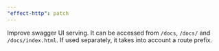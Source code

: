 ```yaml
---
"effect-http": patch
---
```


Improve swagger UI serving. It can be accessed from `/docs`, `/docs/` 
and `/docs/index.html`. If used separately, it takes into account a route prefix.
